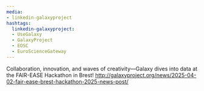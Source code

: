 ```yaml
---
media:
- linkedin-galaxyproject
hashtags:
  linkedin-galaxyproject:
  - UseGalaxy
  - GalaxyProject
  - EOSC
  - EuroScienceGateway
---
```

Collaboration, innovation, and waves of creativity—Galaxy dives into data at the FAIR-EASE Hackathon in Brest!
http://galaxyproject.org/news/2025-04-02-fair-ease-brest-hackathon-2025-news-post/